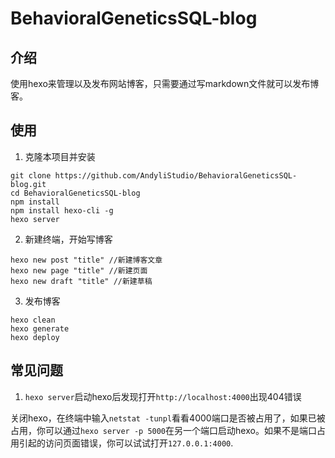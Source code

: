 # BehavioralGeneticsSQL-blog
## 介绍
使用hexo来管理以及发布网站博客，只需要通过写markdown文件就可以发布博客。
## 使用
1. 克隆本项目并安装
```
git clone https://github.com/AndyliStudio/BehavioralGeneticsSQL-blog.git
cd BehavioralGeneticsSQL-blog
npm install
npm install hexo-cli -g
hexo server
```

2. 新建终端，开始写博客
```
hexo new post "title" //新建博客文章
hexo new page "title" //新建页面
hexo new draft "title" //新建草稿
```

3. 发布博客
```
hexo clean
hexo generate
hexo deploy
```

## 常见问题
1. `hexo server`启动hexo后发现打开`http://localhost:4000`出现404错误

关闭hexo，在终端中输入`netstat -tunpl`看看4000端口是否被占用了，如果已被占用，你可以通过`hexo server -p 5000`在另一个端口启动hexo。如果不是端口占用引起的访问页面错误，你可以试试打开`127.0.0.1:4000`.
